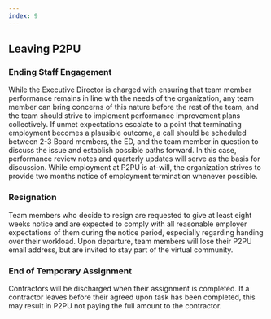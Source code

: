 ```yaml
---
index: 9
---
```


## Leaving P2PU

### Ending Staff Engagement
While the Executive Director is charged with ensuring that team member performance remains in line with the needs of the organization, any team member can bring concerns of this nature before the rest of the team, and the team should strive to implement performance improvement plans collectively. If unmet expectations escalate to a point that terminating employment becomes a plausible outcome, a call should be scheduled between 2-3 Board members, the ED, and the team member in question to discuss the issue and establish possible paths forward. In this case, performance review notes and quarterly updates will serve as the basis for discussion. While employment at P2PU is at-will, the organization strives to provide two months notice of employment termination whenever possible.

### Resignation
Team members who decide to resign are requested to give at least eight weeks notice and are expected to comply with all reasonable employer expectations of them during the notice period, especially regarding handing over their workload. Upon departure, team members will lose their P2PU email address, but are invited to stay part of the virtual community. 

### End of Temporary Assignment
Contractors will be discharged when their assignment is completed. If a contractor leaves before their agreed upon task has been completed, this may result in P2PU not paying the full amount to the contractor.


